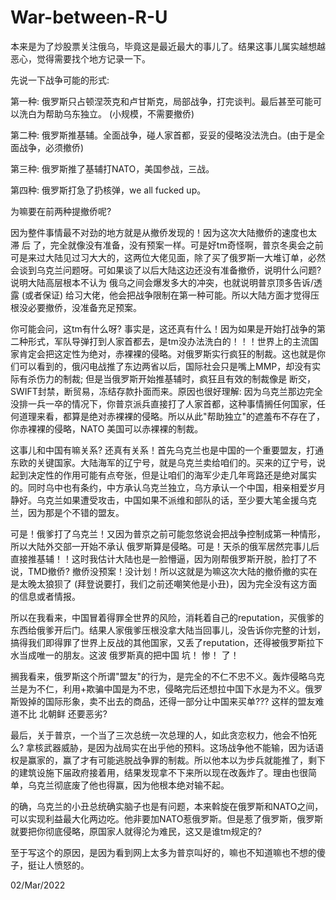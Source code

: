 # War-between-R-U

本来是为了炒股票关注俄乌，毕竟这是最近最大的事儿了。结果这事儿属实越想越恶心，觉得需要找个地方记录一下。

先说一下战争可能的形式:

第一种: 俄罗斯只占顿涅茨克和卢甘斯克，局部战争，打完谈判。最后甚至可能可以洗白为帮助乌东独立。 (小规模，不需要撤侨)

第二种: 俄罗斯推基辅。全面战争，碰人家首都，妥妥的侵略没法洗白。(由于是全面战争，必须撤侨)

第三种: 俄罗斯推了基辅打NATO，美国参战，三战。

第四种: 俄罗斯打急了扔核弹，we all fucked up。

为嘛要在前两种提撤侨呢?

因为整件事情最不对劲的地方就是从撤侨发现的！因为这次大陆撤侨的速度也太 滞 后 了，完全就像没有准备，没有预案一样。可是好tm奇怪啊，普京冬奥会之前可是来过大陆见过习大大的，这两位大佬见面，除了买了俄罗斯一大堆订单，必然会谈到乌克兰问题呀。可如果谈了以后大陆这边还没有准备撤侨，说明什么问题? 说明大陆高层根本不认为 俄乌之间会爆发多大的冲突，也就说明普京顶多告诉/透露 (或者保证) 给习大佬，他会把战争限制在第一种可能。所以大陆方面才觉得压根没必要撤侨，没准备充足预案。

你可能会问，这tm有什么呀? 事实是，这还真有什么！因为如果是开始打战争的第二种形式，军队导弹打到人家首都去，是tm没办法洗白的！！！世界上的主流国家肯定会把这定性为绝对，赤裸裸的侵略。对俄罗斯实行疯狂的制裁。这也就是你们可以看到的，俄闪电战推了东边两省以后，国际社会只是嘴上MMP，却没有实际有杀伤力的制裁; 但是当俄罗斯开始推基辅时，疯狂且有效的制裁像是 断交，SWIFT封禁，断贸易，冻结存款扑面而来。原因也很好理解: 因为乌克兰那边完全没排一兵一卒的情况下，你普京派兵直接打了人家首都，这种事情搁任何国家，任何道理来看，都算是绝对赤裸裸的侵略。所以从此"帮助独立"的遮羞布不存在了，你赤裸裸的侵略，NATO 美国可以赤裸裸的制裁。

这事儿和中国有嘛关系? 还真有关系！首先乌克兰也是中国的一个重要盟友，打通东欧的关键国家。大陆海军的辽宁号，就是乌克兰卖给咱们的。买来的辽宁号，说起到决定性的作用可能有点夸张，但是让咱们的海军少走几年弯路还是绝对属实的。同时乌中也有条约，中方承认乌克兰独立，乌方承认一个中国，相亲相爱岁月静好。乌克兰如果遭受攻击，中国如果不派维和部队的话，至少要大笔金援乌克兰，因为那是个不错的盟友。

可是！俄爹打了乌克兰！又因为普京之前可能忽悠说会把战争控制成第一种情形，所以大陆外交部一开始不承认 俄罗斯算是侵略。可是！天杀的俄军居然完事儿后直接推基辅！！这时我估计大陆也是一脸懵逼，因为刚帮俄罗斯开脱，脸打了不说，TMD撤侨? 撤侨没预案！没计划！所以这就是为嘛这次大陆的撤侨撤的实在是太晚太狼狈了 (拜登说要打，我们之前还嘲笑他是小丑)，因为完全没有这方面的信息或者情报。

所以在我看来，中国冒着得罪全世界的风险，消耗着自己的reputation，买俄爹的东西给俄爹开后门。结果人家俄爹压根没拿大陆当回事儿，没告诉你完整的计划，搞得我们即得罪了世界上反战的其他国家，又丢了reputation，还得被俄罗斯拉下水当成唯一的朋友。这波 俄罗斯真的把中国 坑！ 惨！ 了！

搁我看来，俄罗斯这个所谓"盟友"的行为，是完全的不仁不忠不义。轰炸侵略乌克兰是为不仁，利用+欺骗中国是为不忠，侵略完后还想拉中国下水是为不义。俄罗斯毁掉的国际形象，卖不出去的商品，还得一部分让中国来买单??? 这样的盟友难道不比 北朝鲜 还要恶劣?

最后，关于普京，一个当了三次总统一次总理的人，如此贪恋权力，他会不怕死么? 拿核武器威胁，是因为战局实在出乎他的预料。这场战争他不能输，因为话语权是赢家的，赢了才有可能逃脱战争罪的制裁。所以他本以为步兵就能推了，剩下的建筑设施下届政府接着用，结果发现拿不下来所以现在改轰炸了。理由也很简单，乌克兰彻底废了他也得赢，因为他根本绝对输不起。

的确，乌克兰的小丑总统确实脑子也是有问题，本来斡旋在俄罗斯和NATO之间，可以实现利益最大化两边吃。他非要加NATO惹俄罗斯。但是惹了俄罗斯，俄罗斯就要把你彻底侵略，原国家人就得沦为难民，这又是谁tm规定的?

至于写这个的原因，是因为看到网上太多为普京叫好的，嘛也不知道嘛也不想的傻子，挺让人愤怒的。

02/Mar/2022
